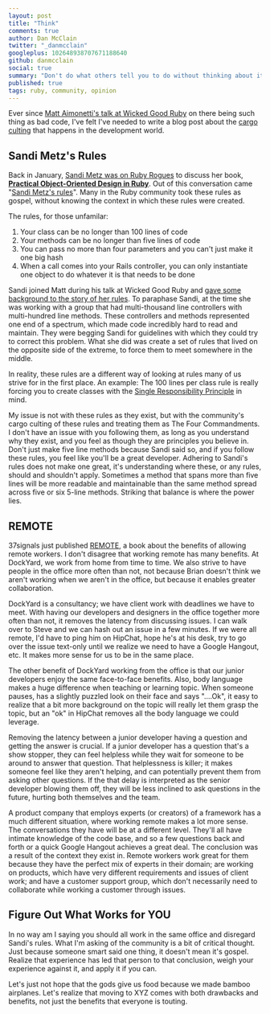 ```yaml
---
layout: post
title: "Think"
comments: true
author: Dan McClain
twitter: "_danmcclain"
googleplus: 102648938707671188640
github: danmcclain
social: true
summary: "Don't do what others tell you to do without thinking about it"
published: true
tags: ruby, community, opinion
---
```


Ever since [Matt Aimonetti's talk at
Wicked Good Ruby](http://wickedgoodruby.com/2013/speakers/matt_aimonetti)
on there being such thing as bad code, I've felt I've
needed to write a blog post about the [cargo
culting](https://en.wikipedia.org/wiki/Cargo_cult) that happens in
the development world.

## Sandi Metz's Rules

Back in January, [Sandi Metz was on Ruby
Rogues](http://rubyrogues.com/087-rr-book-clubpractical-object-oriented-design-in-ruby-with-sandi-metz/)
to discuss her book, **[Practical Object-Oriented Design in Ruby](http://www.amazon.com/Practical-Object-Oriented-Design-Ruby-Addison-Wesley/dp/0321721330/)**.
Out of this conversation came "[Sandi Metz's
rules](https://gist.github.com/henrik/4509394)". Many
in the Ruby community took these rules as gospel, without knowing the
context in which these rules were created.

The rules, for those unfamilar:

  1. Your class can be no longer than 100 lines of code
  2. Your methods can be no longer than five lines of code
  3. You can pass no more than four parameters and you can't just make it one big hash
  4. When a call comes into your Rails controller, you can only instantiate one object to do whatever it is that needs to be done

Sandi joined Matt during his talk at Wicked Good Ruby and [gave some background to the
story of her rules](http://www.youtube.com/watch?feature=player_embedded&v=VO-NvnZfMA4#t=1380).
To paraphase Sandi, at the time she was working with a group that had multi-thousand line controllers with
multi-hundred line methods. These controllers and methods represented
one end of a spectrum, which made code incredibly hard to read and maintain.
They were begging Sandi for guidelines with which they could try to
correct this problem. What she did was create a set of rules that
lived on the opposite side of the extreme, to force them to meet
somewhere in the middle.

In reality, these rules are a different way of looking at rules many of
us strive for in the first place. An example: The 100 lines per class
rule is really forcing you to create classes with the [Single
Responsibility Principle](https://en.wikipedia.org/wiki/Single_responsibility_principle) in mind.

My issue is not with these rules as they exist, but with the
community's cargo culting of these rules and treating them as The Four
Commandments. I don't have an issue with you following them, as long as
you understand why they exist, and you feel as though they are
principles you believe in. Don't just make five line methods because
Sandi said so, and if you follow these rules, you feel like you'll be a
great developer. Adhering to Sandi's rules does not make one great, it's
understanding where these, or any rules, should and shouldn't apply.
Sometimes a method that spans more than five lines will be more readable
and maintainable than the same method spread across five or six 5-line
methods. Striking that balance is where the power lies.

## REMOTE

37signals just published
[REMOTE](http://www.amazon.com/Remote-Office-Required-Jason-Fried/dp/0804137501/), a book about
the benefits of allowing remote workers. I don't disagree that
working remote has many benefits. At DockYard, we work from home from time
to time. We also strive to have people in the office more often than
not, not because Brian doesn't think we aren't working when we aren't in
the office, but because it enables greater collaboration.

DockYard is a consultancy; we have client work with deadlines we have to
meet. With having our developers and designers in the office together more
often than not, it removes the latency from discussing issues. I can
walk over to Steve and we can hash out an issue in a few minutes. If we
were all remote, I'd have to ping him on HipChat, hope he's at his desk,
try to go over the issue text-only until we realize we need to have a
Google Hangout, etc. It makes more sense for us to be in the same place.

The other benefit of DockYard working from the office is that our junior
developers enjoy the same face-to-face benefits. Also, body language
makes a huge difference when teaching or learning topic. When someone pauses,
has a slightly puzzled look on their face and says "....Ok", it easy to
realize that a bit more background on the topic will really let them
grasp the topic, but an "ok" in HipChat removes all the body language we
could leverage.

Removing the latency between a junior developer having a
question and getting the answer is crucial. If a junior developer has a
question that's a show stopper, they can feel helpless while they wait
for someone to be around to answer that question. That helplessness is
killer; it makes someone feel like they aren't helping, and can
potentially prevent them from asking other questions. If the that delay
is interpreted as the senior developer blowing them off, they will be
less inclined to ask questions in the future, hurting both themselves
and the team.

A product company that employs experts (or creators) of a framework has
a much different situation, where working remote makes a lot more sense.
The conversations they have will be at a different level. They'll all
have intimate knowledge of the code base, and so a few questions back
and forth or a quick Google Hangout achieves a great deal. The
conclusion was a result of the context they exist in. Remote workers
work great for them because they have the perfect mix of experts in
their domain; are working on products, which have very different
requirements and issues of client work; and have a customer support
group, which don't necessarily need to collaborate while working a
customer through issues.

## Figure Out What Works for YOU

In no way am I saying you should all work in the same office and
disregard Sandi's rules. What I'm asking of the community is a bit of
critical thought. Just because someone smart said one thing, it doesn't
mean it's gospel. Realize that experience has led that person to that
conclusion, weigh your experience against it, and apply it if you can.

Let's just not hope that the gods give us food because we made bamboo
airplanes. Let's realize that moving to XYZ comes with both drawbacks and
benefits, not just the benefits that everyone is touting.
